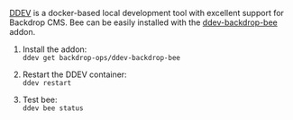 [DDEV](https://github.com/drud/ddev) is a docker-based local development tool
with excellent support for Backdrop CMS. Bee can be easily installed with the
[ddev-backdrop-bee](https://github.com/backdrop-ops/ddev-backdrop-bee) addon.

1. Install the addon:  
`ddev get backdrop-ops/ddev-backdrop-bee`  

2. Restart the DDEV container:  
`ddev restart`  

3. Test bee:  
`ddev bee status`